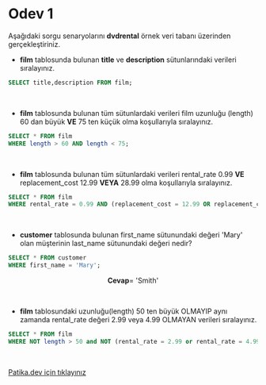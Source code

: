 # Odev 1

Aşağıdaki sorgu senaryolarını **dvdrental** örnek veri tabanı üzerinden gerçekleştiriniz.  

- **film** tablosunda bulunan **title** ve **description** sütunlarındaki verileri sıralayınız.  

```` SQL
SELECT title,description FROM film;
````  
<br>

- **film** tablosunda bulunan tüm sütunlardaki verileri film uzunluğu (length) 60 dan büyük **VE** 75 ten küçük olma koşullarıyla sıralayınız.  

```` SQL
SELECT * FROM film
WHERE length > 60 AND length < 75;
````  
<br>

- **film** tablosunda bulunan tüm sütunlardaki verileri rental_rate 0.99 **VE** replacement_cost 12.99 **VEYA** 28.99 olma koşullarıyla sıralayınız.  

```` SQL 
SELECT * FROM film
WHERE rental_rate = 0.99 AND (replacement_cost = 12.99 OR replacement_cost = 28.99);
````  
<br>

- **customer** tablosunda bulunan first_name sütunundaki değeri 'Mary' olan müşterinin last_name sütunundaki değeri nedir?  

```` SQL
SELECT * FROM customer
WHERE first_name = 'Mary';
````` 
<div align="center">

**Cevap**= 'Smith'
</div>  

<br>

- **film** tablosundaki uzunluğu(length) 50 ten büyük OLMAYIP aynı zamanda rental_rate değeri 2.99 veya 4.99 OLMAYAN verileri sıralayınız.  

```` SQL 
SELECT * FROM film
WHERE NOT length > 50 and NOT (rental_rate = 2.99 or rental_rate = 4.99);
````  

<br>

[Patika.dev için tıklayınız](https://app.patika.dev/moduller/sql/Odev1) 